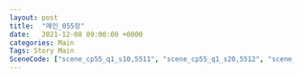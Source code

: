 ```yaml
---
layout: post
title:  "메인_055장"
date:   2021-12-08 09:00:00 +0000
categories: Main
Tags: Story Main
SceneCode: ["scene_cp55_q1_s10,5511", "scene_cp55_q1_s20,5512", "scene_cp55_q2_s10,5521", "scene_cp55_q3_s20,5531", "scene_cp55_q4_s10,5541", "scene_cp55_q4_s20,5542", "scene_cp55_q4_s30,5543"]
---
```

